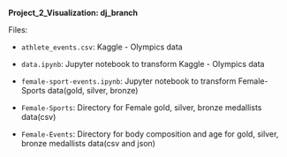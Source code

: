 **Project_2_Visualization: dj_branch**

Files:

- `athlete_events.csv`: Kaggle - Olympics data

- `data.ipynb`: Jupyter notebook to transform Kaggle - Olympics data

- `female-sport-events.ipynb`: Jupyter notebook to transform Female-Sports data(gold, silver, bronze)

- `Female-Sports`: Directory for Female gold, silver, bronze medallists data(csv)

- `Female-Events`: Directory for body composition and age for gold, silver, bronze medallists data(csv and json)
